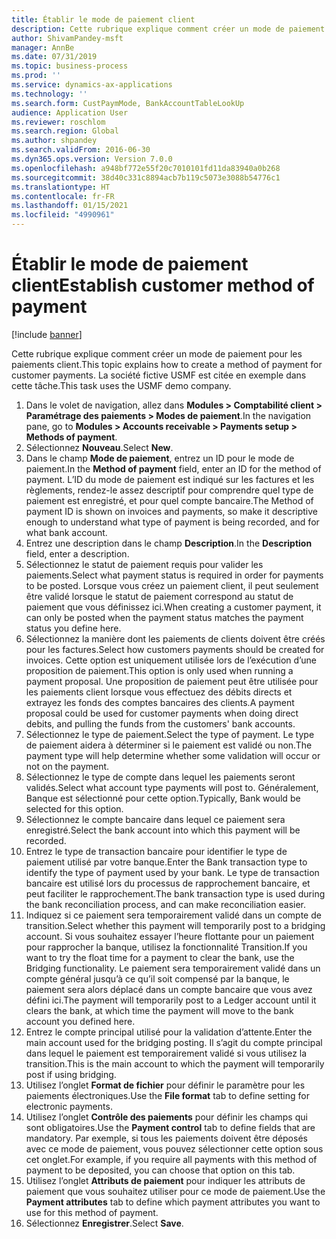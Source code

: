 ```yaml
---
title: Établir le mode de paiement client
description: Cette rubrique explique comment créer un mode de paiement pour les paiements client.
author: ShivamPandey-msft
manager: AnnBe
ms.date: 07/31/2019
ms.topic: business-process
ms.prod: ''
ms.service: dynamics-ax-applications
ms.technology: ''
ms.search.form: CustPaymMode, BankAccountTableLookUp
audience: Application User
ms.reviewer: roschlom
ms.search.region: Global
ms.author: shpandey
ms.search.validFrom: 2016-06-30
ms.dyn365.ops.version: Version 7.0.0
ms.openlocfilehash: a948bf772e55f20c7010101fd11da83940a0b268
ms.sourcegitcommit: 38d40c331c8894acb7b119c5073e3088b54776c1
ms.translationtype: HT
ms.contentlocale: fr-FR
ms.lasthandoff: 01/15/2021
ms.locfileid: "4990961"
---
```

# <a name="establish-customer-method-of-payment"></a><span data-ttu-id="2bd1f-103">Établir le mode de paiement client</span><span class="sxs-lookup"><span data-stu-id="2bd1f-103">Establish customer method of payment</span></span>

[!include [banner](../../includes/banner.md)]

<span data-ttu-id="2bd1f-104">Cette rubrique explique comment créer un mode de paiement pour les paiements client.</span><span class="sxs-lookup"><span data-stu-id="2bd1f-104">This topic explains how to create a method of payment for customer payments.</span></span> <span data-ttu-id="2bd1f-105">La société fictive USMF est citée en exemple dans cette tâche.</span><span class="sxs-lookup"><span data-stu-id="2bd1f-105">This task uses the USMF demo company.</span></span>

1. <span data-ttu-id="2bd1f-106">Dans le volet de navigation, allez dans  **Modules > Comptabilité client > Paramétrage des paiements > Modes de paiement**.</span><span class="sxs-lookup"><span data-stu-id="2bd1f-106">In the navigation pane, go to **Modules > Accounts receivable > Payments setup > Methods of payment**.</span></span>
2. <span data-ttu-id="2bd1f-107">Sélectionnez **Nouveau**.</span><span class="sxs-lookup"><span data-stu-id="2bd1f-107">Select **New**.</span></span>
3. <span data-ttu-id="2bd1f-108">Dans le champ **Mode de paiement**, entrez un ID pour le mode de paiement.</span><span class="sxs-lookup"><span data-stu-id="2bd1f-108">In the **Method of payment** field, enter an ID for the method of payment.</span></span> <span data-ttu-id="2bd1f-109">L’ID du mode de paiement est indiqué sur les factures et les règlements, rendez-le assez descriptif pour comprendre quel type de paiement est enregistré, et pour quel compte bancaire.</span><span class="sxs-lookup"><span data-stu-id="2bd1f-109">The Method of payment ID is shown on invoices and payments, so make it descriptive enough to understand what type of payment is being recorded, and for what bank account.</span></span>  
4. <span data-ttu-id="2bd1f-110">Entrez une description dans le champ **Description**.</span><span class="sxs-lookup"><span data-stu-id="2bd1f-110">In the **Description** field, enter a description.</span></span>
5. <span data-ttu-id="2bd1f-111">Sélectionnez le statut de paiement requis pour valider les paiements.</span><span class="sxs-lookup"><span data-stu-id="2bd1f-111">Select what payment status is required in order for payments to be posted.</span></span> <span data-ttu-id="2bd1f-112">Lorsque vous créez un paiement client, il peut seulement être validé lorsque le statut de paiement correspond au statut de paiement que vous définissez ici.</span><span class="sxs-lookup"><span data-stu-id="2bd1f-112">When creating a customer payment, it can only be posted when the payment status matches the payment status you define here.</span></span>  
6. <span data-ttu-id="2bd1f-113">Sélectionnez la manière dont les paiements de clients doivent être créés pour les factures.</span><span class="sxs-lookup"><span data-stu-id="2bd1f-113">Select how customers payments should be created for invoices.</span></span> <span data-ttu-id="2bd1f-114">Cette option est uniquement utilisée lors de l’exécution d’une proposition de paiement.</span><span class="sxs-lookup"><span data-stu-id="2bd1f-114">This option is only used when running a payment proposal.</span></span> <span data-ttu-id="2bd1f-115">Une proposition de paiement peut être utilisée pour les paiements client lorsque vous effectuez des débits directs et extrayez les fonds des comptes bancaires des clients.</span><span class="sxs-lookup"><span data-stu-id="2bd1f-115">A payment proposal could be used for customer payments when doing direct debits, and pulling the funds from the customers' bank accounts.</span></span>  
7. <span data-ttu-id="2bd1f-116">Sélectionnez le type de paiement.</span><span class="sxs-lookup"><span data-stu-id="2bd1f-116">Select the type of payment.</span></span> <span data-ttu-id="2bd1f-117">Le type de paiement aidera à déterminer si le paiement est validé ou non.</span><span class="sxs-lookup"><span data-stu-id="2bd1f-117">The payment type will help determine whether some validation will occur or not on the payment.</span></span>  
8. <span data-ttu-id="2bd1f-118">Sélectionnez le type de compte dans lequel les paiements seront validés.</span><span class="sxs-lookup"><span data-stu-id="2bd1f-118">Select what account type payments will post to.</span></span> <span data-ttu-id="2bd1f-119">Généralement, Banque est sélectionné pour cette option.</span><span class="sxs-lookup"><span data-stu-id="2bd1f-119">Typically, Bank would be selected for this option.</span></span>  
9. <span data-ttu-id="2bd1f-120">Sélectionnez le compte bancaire dans lequel ce paiement sera enregistré.</span><span class="sxs-lookup"><span data-stu-id="2bd1f-120">Select the bank account into which this payment will be recorded.</span></span>
10. <span data-ttu-id="2bd1f-121">Entrez le type de transaction bancaire pour identifier le type de paiement utilisé par votre banque.</span><span class="sxs-lookup"><span data-stu-id="2bd1f-121">Enter the Bank transaction type to identify the type of payment used by your bank.</span></span> <span data-ttu-id="2bd1f-122">Le type de transaction bancaire est utilisé lors du processus de rapprochement bancaire, et peut faciliter le rapprochement.</span><span class="sxs-lookup"><span data-stu-id="2bd1f-122">The bank transaction type is used during the bank reconciliation process, and can make reconciliation easier.</span></span>  
11. <span data-ttu-id="2bd1f-123">Indiquez si ce paiement sera temporairement validé dans un compte de transition.</span><span class="sxs-lookup"><span data-stu-id="2bd1f-123">Select whether this payment will temporarily post to a bridging account.</span></span> <span data-ttu-id="2bd1f-124">Si vous souhaitez essayer l’heure flottante pour un paiement pour rapprocher la banque, utilisez la fonctionnalité Transition.</span><span class="sxs-lookup"><span data-stu-id="2bd1f-124">If you want to try the float time for a payment to clear the bank, use the Bridging functionality.</span></span> <span data-ttu-id="2bd1f-125">Le paiement sera temporairement validé dans un compte général jusqu’à ce qu’il soit compensé par la banque, le paiement sera alors déplacé dans un compte bancaire que vous avez défini ici.</span><span class="sxs-lookup"><span data-stu-id="2bd1f-125">The payment will temporarily post to a Ledger account until it clears the bank, at which time the payment will move to the bank account you defined here.</span></span>  
12. <span data-ttu-id="2bd1f-126">Entrez le compte principal utilisé pour la validation d’attente.</span><span class="sxs-lookup"><span data-stu-id="2bd1f-126">Enter the main account used for the bridging posting.</span></span> <span data-ttu-id="2bd1f-127">Il s’agit du compte principal dans lequel le paiement est temporairement validé si vous utilisez la transition.</span><span class="sxs-lookup"><span data-stu-id="2bd1f-127">This is the main account to which the payment will temporarily post if using bridging.</span></span>  
13. <span data-ttu-id="2bd1f-128">Utilisez l’onglet **Format de fichier** pour définir le paramètre pour les paiements électroniques.</span><span class="sxs-lookup"><span data-stu-id="2bd1f-128">Use the **File format** tab to define setting for electronic payments.</span></span>
14. <span data-ttu-id="2bd1f-129">Utilisez l’onglet **Contrôle des paiements** pour définir les champs qui sont obligatoires.</span><span class="sxs-lookup"><span data-stu-id="2bd1f-129">Use the **Payment control** tab to define fields that are mandatory.</span></span> <span data-ttu-id="2bd1f-130">Par exemple, si tous les paiements doivent être déposés avec ce mode de paiement, vous pouvez sélectionner cette option sous cet onglet.</span><span class="sxs-lookup"><span data-stu-id="2bd1f-130">For example, if you require all payments with this method of payment to be deposited, you can choose that option on this tab.</span></span>  
15. <span data-ttu-id="2bd1f-131">Utilisez l’onglet **Attributs de paiement** pour indiquer les attributs de paiement que vous souhaitez utiliser pour ce mode de paiement.</span><span class="sxs-lookup"><span data-stu-id="2bd1f-131">Use the **Payment attributes** tab to define which payment attributes you want to use for this method of payment.</span></span>
16. <span data-ttu-id="2bd1f-132">Sélectionnez **Enregistrer**.</span><span class="sxs-lookup"><span data-stu-id="2bd1f-132">Select **Save**.</span></span>

